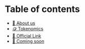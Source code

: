 # Table of contents

* [💢 About us](README.md)
* [🪙 Tokenomics](tokenomics.md)
* [🔗 Official Link](official-link.md)
* [👀 Coming soon](coming-soon.md)
